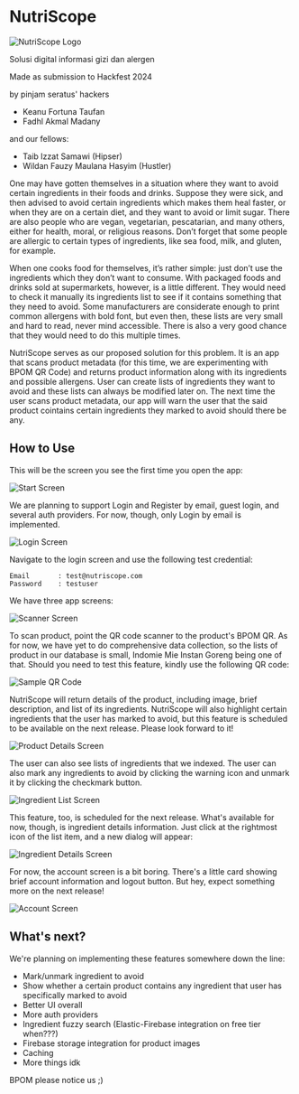 # NutriScope

![NutriScope Logo](images/nutriscope-logo.png)

Solusi digital informasi gizi dan alergen

Made as submission to Hackfest 2024

by pinjam seratus' hackers
- Keanu Fortuna Taufan
- Fadhl Akmal Madany

and our fellows:
- Taib Izzat Samawi (Hipser)
- Wildan Fauzy Maulana Hasyim (Hustler)

One may have gotten themselves in a situation where they want to avoid certain 
ingredients in their foods and drinks. Suppose they were sick, and then advised to avoid
certain ingredients which makes them heal faster, or when they are on a certain diet,
and they want to avoid or limit sugar. There are also people who are vegan, vegetarian, 
pescatarian, and many others, either for health, moral, or religious reasons. Don’t forget 
that some people are allergic to certain types of ingredients, like sea food, milk, and 
gluten, for example.

When one cooks food for themselves, it’s rather simple: just don’t use the 
ingredients which they don’t want to consume. With packaged foods and drinks sold at 
supermarkets, however, is a little different. They would need to check it manually its 
ingredients list to see if it contains something that they need to avoid. Some 
manufacturers are considerate enough to print common allergens with bold font, but 
even then, these lists are very small and hard to read, never mind accessible. There is 
also a very good chance that they would need to do this multiple times.

NutriScope serves as our proposed solution for this problem. It is an app
that scans product metadata (for this time, we are experimenting with BPOM QR Code)
and returns product information along with its ingredients and possible allergens.
User can create lists of ingredients they want to avoid and these lists can always
be modified later on. The next time the user scans product metadata, our app will
warn the user that the said product cointains certain ingredients they marked
to avoid should there be any.


## How to Use

This will be the screen you see the first time you open the app:

![Start Screen](images/start-screen.jpg)

We are planning to support Login and Register by email, guest login, and several
auth providers. For now, though, only Login by email is implemented.

![Login Screen](images/login-screen.jpg)

Navigate to the login screen and use the following test credential:
```
Email       : test@nutriscope.com
Password    : testuser
```

We have three app screens:

![Scanner Screen](images/scanner-screen.jpg)

To scan product, point the QR code scanner to the product's BPOM QR.
As for now, we have yet to do comprehensive data collection, so the
lists of product in our database is small, Indomie Mie Instan Goreng
being one of that. Should you need to test this feature, kindly
use the following QR code:

![Sample QR Code](images/sample-qr.png)

NutriScope will return details of the product, including image, brief
description, and list of its ingredients. NutriScope will also highlight
certain ingredients that the user has marked to avoid, but this feature
is scheduled to be available on the next release. Please look forward to it!

![Product Details Screen](images/product-details-screen.jpg)

The user can also see lists of ingredients that we indexed. The user can also
mark any ingredients to avoid by clicking the warning icon and unmark it by
clicking the checkmark button. 

![Ingredient List Screen](images/ingredient-list-screen.jpg)

This feature, too, is scheduled for the next release. What's available for now,
though, is ingredient details information. Just click at the rightmost icon
of the list item, and a new dialog will appear:

![Ingredient Details Screen](images/ingredient-details-screen.jpg)

For now, the account screen is a bit boring. There's a little card showing
brief account information and logout button. But hey, expect something 
more on the next release!

![Account Screen](images/account-screen.jpg)



## What's next?

We're planning on implementing these features somewhere down the line:
- Mark/unmark ingredient to avoid
- Show whether a certain product contains any ingredient that user has 
  specifically marked to avoid
- Better UI overall
- More auth providers
- Ingredient fuzzy search (Elastic-Firebase integration on free tier when???)
- Firebase storage integration for product images
- Caching
- More things idk

BPOM please notice us ;)